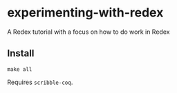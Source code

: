 # experimenting-with-redex

A Redex tutorial with a focus on how to do work in Redex

## Install

 `make all`

Requires `scribble-coq`.

